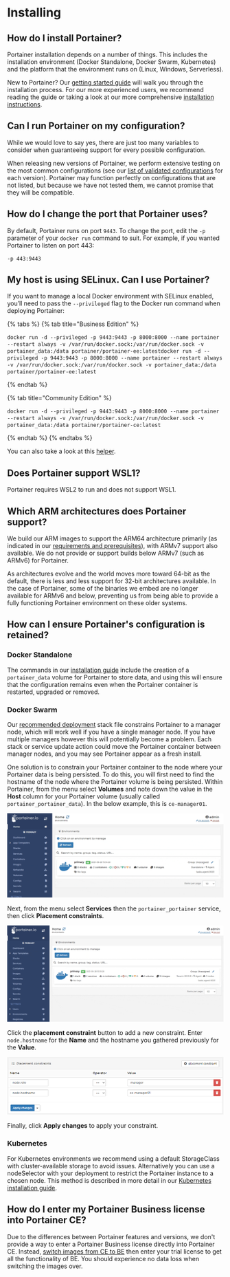 # Installing

## How do I install Portainer?

Portainer installation depends on a number of things. This includes the installation environment (Docker Standalone, Docker Swarm, Kubernetes) and the platform that the environment runs on (Linux, Windows, Serverless).

New to Portainer? Our [getting started guide](../start/intro.md) will walk you through the installation process. For our more experienced users, we recommend reading the guide or taking a look at our more comprehensive [installation instructions](../start/install/).

## Can I run Portainer on my configuration?

While we would love to say yes, there are just too many variables to consider when guaranteeing support for every possible configuration.

When releasing new versions of Portainer, we perform extensive testing on the most common configurations (see our [list of validated configurations](../start/requirements-and-prerequisites.md#validated-configurations) for each version). Portainer may function perfectly on configurations that are not listed, but because we have not tested them, we cannot promise that they will be compatible.

## How do I change the port that Portainer uses?

By default, Portainer runs on port `9443`. To change the port, edit the `-p` parameter of your `docker run` command to suit. For example, if you wanted Portainer to listen on port 443:

```
-p 443:9443
```

## My host is using SELinux. Can I use Portainer?

If you want to manage a local Docker environment with SELinux enabled, you’ll need to pass the `--privileged` flag to the Docker run command when deploying Portainer:

{% tabs %}
{% tab title="Business Edition" %}
```
docker run -d --privileged -p 9443:9443 -p 8000:8000 --name portainer --restart always -v /var/run/docker.sock:/var/run/docker.sock -v portainer_data:/data portainer/portainer-ee:latestdocker run -d --privileged -p 9443:9443 -p 8000:8000 --name portainer --restart always -v /var/run/docker.sock:/var/run/docker.sock -v portainer_data:/data portainer/portainer-ee:latest
```
{% endtab %}

{% tab title="Community Edition" %}
```
docker run -d --privileged -p 9443:9443 -p 8000:8000 --name portainer --restart always -v /var/run/docker.sock:/var/run/docker.sock -v portainer_data:/data portainer/portainer-ce:latest
```
{% endtab %}
{% endtabs %}

You can also take a look at this [helper](https://github.com/dpw/selinux-dockersock).

## Does Portainer support WSL1?

Portainer requires WSL2 to run and does not support WSL1.

## Which ARM architectures does Portainer support?

We build our ARM images to support the ARM64 architecture primarily (as indicated in our [requirements and prerequisites](../start/requirements-and-prerequisites.md)), with ARMv7 support also available. We do not provide or support builds below ARMv7 (such as ARMv6) for Portainer.

As architectures evolve and the world moves more toward 64-bit as the default, there is less and less support for 32-bit architectures available. In the case of Portainer, some of the binaries we embed are no longer available for ARMv6 and below, preventing us from being able to provide a fully functioning Portainer environment on these older systems.

## How can I ensure Portainer's configuration is retained?

### Docker Standalone

The commands in our [installation guide](../start/install/server/docker/) include the creation of a `portainer_data` volume for Portainer to store data, and using this will ensure that the configuration remains even when the Portainer container is restarted, upgraded or removed.

### Docker Swarm

Our [recommended deployment](../start/install/server/swarm/) stack file constrains Portainer to a manager node, which will work well if you have a single manager node. If you have multiple managers however this will potentially become a problem. Each stack or service update action could move the Portainer container between manager nodes, and you may see Portainer appear as a fresh install.

One solution is to constrain your Portainer container to the node where your Portainer data is being persisted. To do this, you will first need to find the hostname of the node where the Portainer volume is being persisted. Within Portainer, from the menu select **Volumes** and note down the value in the **Host** column for your Portainer volume (usually called `portainer_portainer_data`). In the below example, this is `ce-manager01`.

![](../.gitbook/assets/2.9-swarm-portainer-volume-constrain-1.gif)

Next, from the menu select **Services** then the `portainer_portainer` service, then click **Placement constraints**.

![](../.gitbook/assets/2.9-swarm-portainer-volume-constraints-2.gif)

Click the **placement constraint** button to add a new constraint. Enter `node.hostname` for the **Name** and the hostname you gathered previously for the **Value**.

![](../.gitbook/assets/2.9-swarm-portainer-volume-constraints-3.png)

Finally, click **Apply changes** to apply your constraint.

### Kubernetes

For Kubernetes environments we recommend using a default StorageClass with cluster-available storage to avoid issues. Alternatively you can use a nodeSelector with your deployment to restrict the Portainer instance to a chosen node. This method is described in more detail in our [Kubernetes installation guide](../start/install/server/kubernetes/baremetal.md#data-persistence).

## How do I enter my Portainer Business license into Portainer CE?

Due to the differences between Portainer features and versions, we don't provide a way to enter a Portainer Business license directly into Portainer CE. Instead, [switch images from CE to BE](../start/upgrade/tobe/) then enter your trial license to get all the functionality of BE. You should experience no data loss when switching the images over.
